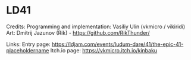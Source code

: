 # LD41
Credits: 
  Programming and implementation: Vasiliy Ulin (vkmicro / vikiridi)
  Art: Dmitrij Jazunov (Rik) - https://github.com/RikThunder/
  
Links:
  Entry page: https://ldjam.com/events/ludum-dare/41/the-epic-41-placeholdername
  Itch.io page: https://vkmicro.itch.io/kinbaku
